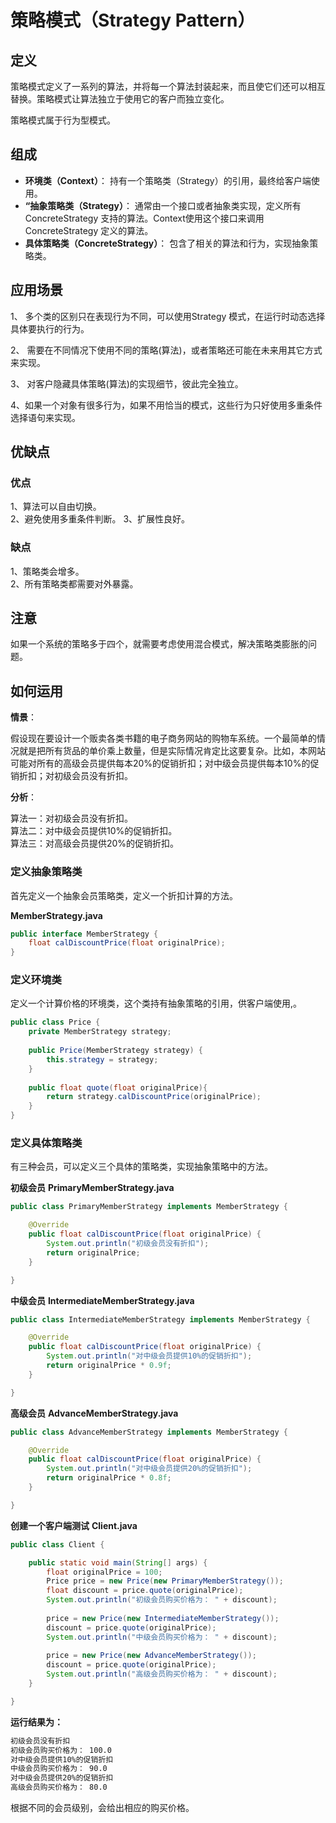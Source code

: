 # **策略模式（Strategy Pattern）** #

## **定义** ##

策略模式定义了一系列的算法，并将每一个算法封装起来，而且使它们还可以相互替换。策略模式让算法独立于使用它的客户而独立变化。

策略模式属于行为型模式。  

## **组成** ##

- **环境类（Context）**： 持有一个策略类（Strategy）的引用，最终给客户端使用。
- **“抽象策略类（Strategy）**： 通常由一个接口或者抽象类实现，定义所有 ConcreteStrategy 支持的算法。Context使用这个接口来调用 ConcreteStrategy 定义的算法。
- **具体策略类（ConcreteStrategy）**： 包含了相关的算法和行为，实现抽象策略类。

## **应用场景** ##

1、 多个类的区别只在表现行为不同，可以使用Strategy 模式，在运行时动态选择具体要执行的行为。  

2、 需要在不同情况下使用不同的策略(算法)，或者策略还可能在未来用其它方式来实现。  

3、 对客户隐藏具体策略(算法)的实现细节，彼此完全独立。  

4、如果一个对象有很多行为，如果不用恰当的模式，这些行为只好使用多重条件选择语句来实现。  

## **优缺点** ##

### **优点** ###

1、算法可以自由切换。  
2、避免使用多重条件判断。 
3、扩展性良好。

### **缺点** ###

1、策略类会增多。  
2、所有策略类都需要对外暴露。  

## **注意** ##

如果一个系统的策略多于四个，就需要考虑使用混合模式，解决策略类膨胀的问题。  

## **如何运用** ##

**情景**：  

假设现在要设计一个贩卖各类书籍的电子商务网站的购物车系统。一个最简单的情况就是把所有货品的单价乘上数量，但是实际情况肯定比这要复杂。比如，本网站可能对所有的高级会员提供每本20%的促销折扣；对中级会员提供每本10%的促销折扣；对初级会员没有折扣。  

**分析**：  

算法一：对初级会员没有折扣。  
算法二：对中级会员提供10%的促销折扣。  
算法三：对高级会员提供20%的促销折扣。  

### **定义抽象策略类** ###

首先定义一个抽象会员策略类，定义一个折扣计算的方法。  

**MemberStrategy.java**

```.java
public interface MemberStrategy {
	float calDiscountPrice(float originalPrice);
}
```

### **定义环境类** ###

定义一个计算价格的环境类，这个类持有抽象策略的引用，供客户端使用,。  

```.java
public class Price {
	private MemberStrategy strategy;
	
	public Price(MemberStrategy strategy) {
		this.strategy = strategy;
	}
	
	public float quote(float originalPrice){
		return strategy.calDiscountPrice(originalPrice);
	}
}
```

### **定义具体策略类** ###

有三种会员，可以定义三个具体的策略类，实现抽象策略中的方法。  

**初级会员**
**PrimaryMemberStrategy.java**

```.java
public class PrimaryMemberStrategy implements MemberStrategy {

	@Override
	public float calDiscountPrice(float originalPrice) {
		System.out.println("初级会员没有折扣");
		return originalPrice;
	}

}
```

**中级会员**
**IntermediateMemberStrategy.java**

```.java
public class IntermediateMemberStrategy implements MemberStrategy {

	@Override
	public float calDiscountPrice(float originalPrice) {
		System.out.println("对中级会员提供10%的促销折扣");
		return originalPrice * 0.9f;
	}

}
```

**高级会员**
**AdvanceMemberStrategy.java**

```.java
public class AdvanceMemberStrategy implements MemberStrategy {

	@Override
	public float calDiscountPrice(float originalPrice) {
		System.out.println("对中级会员提供20%的促销折扣");
		return originalPrice * 0.8f;
	}

}
```

**创建一个客户端测试**
**Client.java**

```.java
public class Client {

	public static void main(String[] args) {
		float originalPrice = 100;
		Price price = new Price(new PrimaryMemberStrategy());
		float discount = price.quote(originalPrice);
		System.out.println("初级会员购买价格为： " + discount);
		
		price = new Price(new IntermediateMemberStrategy());
		discount = price.quote(originalPrice);
		System.out.println("中级会员购买价格为： " + discount);
		
		price = new Price(new AdvanceMemberStrategy());
		discount = price.quote(originalPrice);
		System.out.println("高级会员购买价格为： " + discount);
	}

}
```

**运行结果为：**
```.txt
初级会员没有折扣
初级会员购买价格为： 100.0
对中级会员提供10%的促销折扣
中级会员购买价格为： 90.0
对中级会员提供20%的促销折扣
高级会员购买价格为： 80.0
```

根据不同的会员级别，会给出相应的购买价格。

